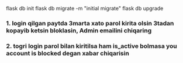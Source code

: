 flask db init
flask db migrate -m "initial migrate"
flask db upgrade

### 1. login qilgan paytda 3marta xato parol kirita olsin 3tadan kopayib ketsin bloklasin, Admin emailini chiqaring
### 2. togri login parol bilan kiritilsa ham is_active bolmasa you account is blocked degan xabar chiqarisin